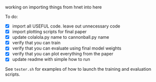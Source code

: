 working on importing things from hnet into here

To do:
- [x] import all USEFUL code. leave out unnecessary code
- [x] import plotting scripts for final paper
- [x] update colalola.py name to cannonball.py name
- [x] verify that you can train
- [x] verify that you can evaluate using final model weights
- [x] verify that you can plot everything from the paper
- [x] update readme with simple how to run

See `tester.sh` for examples of how to launch the training and evaluation scripts.
